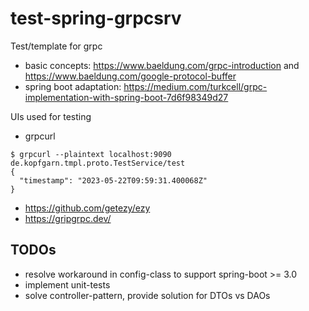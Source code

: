 # test-spring-grpcsrv
Test/template for grpc

- basic concepts: https://www.baeldung.com/grpc-introduction and https://www.baeldung.com/google-protocol-buffer
- spring boot adaptation: https://medium.com/turkcell/grpc-implementation-with-spring-boot-7d6f98349d27

UIs used for testing
- grpcurl
```
$ grpcurl --plaintext localhost:9090 de.kopfgarn.tmpl.proto.TestService/test
{
  "timestamp": "2023-05-22T09:59:31.400068Z"
}
```
- https://github.com/getezy/ezy
- https://gripgrpc.dev/


## TODOs
- resolve workaround in config-class to support spring-boot >= 3.0
- implement unit-tests
- solve controller-pattern, provide solution for DTOs vs DAOs